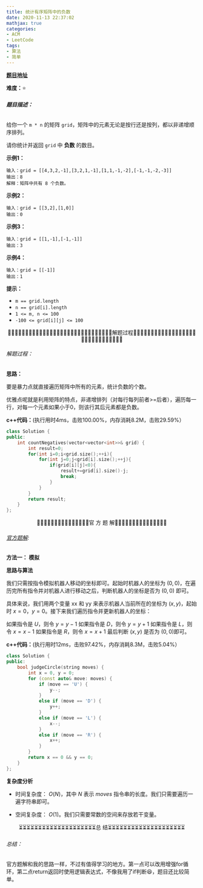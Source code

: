 ```yaml
---
title: 统计有序矩阵中的负数
date: 2020-11-13 22:37:02
mathjax: true
categories:
- ACM
- LeetCode
tags:
- 算法
- 简单
---
```


**[题目地址](https://leetcode-cn.com/problems/count-negative-numbers-in-a-sorted-matrix/)**

**难度：**⭐

###### **题目描述：**

给你一个 `m * n` 的矩阵 `grid`，矩阵中的元素无论是按行还是按列，都以非递增顺序排列。 

请你统计并返回 `grid` 中 **负数** 的数目。

<!-- more -->

**示例1：**

```
输入：grid = [[4,3,2,-1],[3,2,1,-1],[1,1,-1,-2],[-1,-1,-2,-3]]
输出：8
解释：矩阵中共有 8 个负数。
```

**示例2：**

```
输入：grid = [[3,2],[1,0]]
输出：0
```

**示例3：**

```
输入：grid = [[1,-1],[-1,-1]]
输出：3
```

**示例4：**

```
输入：grid = [[-1]]
输出：1
```

**提示：**

- `m == grid.length`
- `n == grid[i].length`
- `1 <= m, n <= 100`
- `-100 <= grid[i][j] <= 100`



<center>🙋‍♂️🙋‍♂️🙋‍♂️🙋‍♂️🙋‍♂️🙋‍♂️🙋‍♂️🙋‍♂️🙋‍♂️🙋‍♂️🙋‍♂️🙋‍♂️🙋‍♂️🙋‍♂️🙋‍♂️解题过程🙋‍♂️🙋‍♂️🙋‍♂️🙋‍♂️🙋‍♂️🙋‍♂️🙋‍♂️🙋‍♂️🙋‍♂️🙋‍♂️🙋‍♂️🙋‍♂️🙋‍♂️🙋‍♂️🙋‍♂️</center>

###### 解题过程：

**思路：**

要是暴力点就直接遍历矩阵中所有的元素，统计负数的个数。

优雅点呢就是利用矩阵的特点，非递增排列（对每行每列前者>=后者），遍历每一行，对每一个元素如果小于0，则该行其后元素都是负数。

**c++代码：**(执行用时4ms，击败100.00%，内存消耗8.2M，击败29.59%）

```c++
class Solution {
public:
    int countNegatives(vector<vector<int>>& grid) {
        int result=0;
        for(int i=0;i<grid.size();++i){
            for(int j=0;j<grid[i].size();++j){
                if(grid[i][j]<0){
                    result+=grid[i].size()-j;
                    break;
                }
            }
        }
        return result;
    }
};
```



<center>💎💎💎💎💎💎💎💎💎💎💎💎💎💎💎官 方 题 解💎💎💎💎💎💎💎💎💎💎💎💎💎💎💎</center>

###### [官方题解](https://leetcode-cn.com/problems/count-negative-numbers-in-a-sorted-matrix/solution/tong-ji-you-xu-ju-zhen-zhong-de-fu-shu-by-leetcode/):

**方法一： 模拟**

**思路与算法**

我们只需按指令模拟机器人移动的坐标即可。起始时机器人的坐标为 $(0,0)$，在遍历完所有指令并对机器人进行移动之后，判断机器人的坐标是否为 $(0,0)$ 即可。

具体来说，我们用两个变量 xx 和 yy 来表示机器人当前所在的坐标为 $(x,y)$，起始时 $x=0$，$y=0$。接下来我们遍历指令并更新机器人的坐标：

如果指令是 $U$，则令 $y=y-1$
如果指令是 $D$，则令 $y=y+1$
如果指令是 $L$，则令 $x=x-1$
如果指令是 $R$，则令 $x=x+1$
最后判断 $(x,y)$ 是否为 $(0,0)$即可。

**c++代码：**(执行用时12ms，击败97.42%，内存消耗8.3M，击败5.04%）

```c++
class Solution {
public:
    bool judgeCircle(string moves) {
        int x = 0, y = 0;
        for (const auto& move: moves) {
            if (move == 'U') {
                y--;
            }
            else if (move == 'D') {
                y++;
            }
            else if (move == 'L') {
                x--;
            }
            else if (move == 'R') {
                x++;
            }
        }
        return x == 0 && y == 0;
    }
};
```

**复杂度分析**

- 时间复杂度： $O(N)$，其中 $N$ 表示 $\textit{moves}$ 指令串的长度。我们只需要遍历一遍字符串即可。

- 空间复杂度： $O(1)$。我们只需要常数的空间来存放若干变量。





<center>⏳⏳⏳⏳⏳⏳⏳⏳⏳⏳⏳⏳⏳⏳⏳⏳⏳⏳⏳⏳总 结⏳⏳⏳⏳⏳⏳⏳⏳⏳⏳⏳⏳⏳⏳⏳⏳⏳⏳⏳⏳</center>

###### 总结：

官方题解和我的思路一样，不过有值得学习的地方。第一点可以改用增强for循环，第二点return返回时使用逻辑表达式，不像我用了if判断😆，题目还比较简单。


